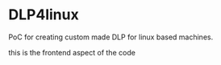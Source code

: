 # DLP4linux
PoC for creating custom made DLP for linux based machines.

this is the frontend aspect of the code
